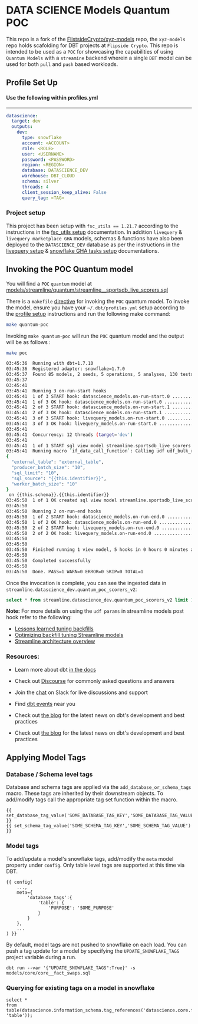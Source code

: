 # DATA SCIENCE Models Quantum POC

This repo is a fork of the [FlistsideCrypto/xyz-models](https://github.com/FlipsideCrypto/xyz-models) repo, the `xyz-models` repo holds scafolding for DBT projects at `Flipside Crypto`.  This repo is intended to be used as a `POC` for showcasing the capabilities of using `Quantum Models` with a `streamine` backend wherein a single `DBT` model can be used for both `pull` and `push` based workloads. 

## Profile Set Up

#### Use the following within profiles.yml 
----

```yml
datascience:
  target: dev
  outputs:
    dev:
      type: snowflake
      account: <ACCOUNT>
      role: <ROLE>
      user: <USERNAME>
      password: <PASSWORD>
      region: <REGION>
      database: DATASCIENCE_DEV
      warehouse: DBT_CLOUD
      schema: silver
      threads: 4
      client_session_keep_alive: False
      query_tag: <TAG>
```

### Project setup

This project has been setup with `fsc_utils == 1.21.7` according to the instructions in the [fsc_utils setup](https://github.com/FlipsideCrypto/fsc-utils?tab=readme-ov-file#adding-the-fsc_utils-dbt-package) documentation. In addition `livequery` & `livequery marketplace GHA` models, schemas & functions have also been deployed to the `DATASCIENCE_DEV` database as per the instructions in the [livequery setup](https://github.com/FlipsideCrypto/fsc-utils?tab=readme-ov-file#livequery-functions) & [snowflake GHA tasks setup](https://github.com/flipsideCrypto/fsc-utils?tab=readme-ov-file#snowflake-tasks-for-github-actions) documentations.

## Invoking the POC Quantum model

You will find a `POC` `quantum` model at [models/streamline/quantum/streamline__sportsdb_live_scorers.sql](/models/streamline/quantum/streamline__sportsdb_live_scorers.sql)  

There is a `makefile` [directive](./Makefile#L2) for invoking the `POC` quantum model. To invoke the model, ensure you have your `~/.dbt/profiles.yml` setup according to the [profile setup](#profile-setup) instructions and run the following make command: 

```sh
make quantum-poc
``` 

Invoking `make quantum-poc` will run the `POC` quantum model and the output will be as follows :

```sh
make poc

03:45:36  Running with dbt=1.7.10
03:45:36  Registered adapter: snowflake=1.7.0
03:45:37  Found 85 models, 2 seeds, 5 operations, 5 analyses, 130 tests, 9 sources, 0 exposures, 0 metrics, 975 macros, 0 groups, 0 semantic models
03:45:37  
03:45:41  
03:45:41  Running 3 on-run-start hooks
03:45:41  1 of 3 START hook: datascience_models.on-run-start.0 ........................... [RUN]
03:45:41  1 of 3 OK hook: datascience_models.on-run-start.0 .............................. [OK in 0.00s]
03:45:41  2 of 3 START hook: datascience_models.on-run-start.1 ........................... [RUN]
03:45:41  2 of 3 OK hook: datascience_models.on-run-start.1 .............................. [OK in 0.00s]
03:45:41  3 of 3 START hook: livequery_models.on-run-start.0 ............................. [RUN]
03:45:41  3 of 3 OK hook: livequery_models.on-run-start.0 ................................ [OK in 0.00s]
03:45:41  
03:45:41  Concurrency: 12 threads (target='dev')
03:45:41  
03:45:41  1 of 1 START sql view model streamline.sportsdb_live_scorers ................... [RUN]
03:45:41  Running macro `if_data_call_function`: Calling udf udf_bulk_rest_api_v2 with params: 
{
  "external_table": "external_table",
  "producer_batch_size": "10",
  "sql_limit": "10",
  "sql_source": "{{this.identifier}}",
  "worker_batch_size": "10"
}
 on {{this.schema}}.{{this.identifier}}
03:45:50  1 of 1 OK created sql view model streamline.sportsdb_live_scorers .............. [SUCCESS 1 in 9.13s]
03:45:50  
03:45:50  Running 2 on-run-end hooks
03:45:50  1 of 2 START hook: datascience_models.on-run-end.0 ............................. [RUN]
03:45:50  1 of 2 OK hook: datascience_models.on-run-end.0 ................................ [OK in 0.00s]
03:45:50  2 of 2 START hook: livequery_models.on-run-end.0 ............................... [RUN]
03:45:50  2 of 2 OK hook: livequery_models.on-run-end.0 .................................. [OK in 0.00s]
03:45:50  
03:45:50  
03:45:50  Finished running 1 view model, 5 hooks in 0 hours 0 minutes and 13.73 seconds (13.73s).
03:45:50  
03:45:50  Completed successfully
03:45:50  
03:45:50  Done. PASS=1 WARN=0 ERROR=0 SKIP=0 TOTAL=1
```
Once the invocation is complete, you can see the ingested data in `streamline.datascience_dev.quantum_poc_scorers_v2`:

```sql
select * from streamline.datascience_dev.quantum_poc_scorers_v2 limit 10;
```

**Note:** For more details on using the `udf params` in streamline models post hook refer to the following: 
 - [Lessons learned tuning backfills ](https://github.com/FlipsideCrypto/streamline-flow/discussions/10#discussioncomment-7194378)  
 - [Optimizing backfill tuning Streamline models](https://flipsidecrypto.slack.com/docs/T6F1AJ69E/F05V71L3ZJS)
 - [Streamline architecture overview](https://github.com/flipsideCrypto/streamline?tab=readme-ov-file#architecture-overview) 

### Resources:
- Learn more about dbt [in the docs](https://docs.getdbt.com/docs/introduction)
- Check out [Discourse](https://discourse.getdbt.com/) for commonly asked questions and answers
- Join the [chat](https://community.getdbt.com/) on Slack for live discussions and support
- Find [dbt events](https://events.getdbt.com) near you
- Check out [the blog](https://blog.getdbt.com/) for the latest news on dbt's development and best practices

- Check out [the blog](https://blog.getdbt.com/) for the latest news on dbt's development and best practices

## Applying Model Tags

### Database / Schema level tags

Database and schema tags are applied via the `add_database_or_schema_tags` macro.  These tags are inherited by their downstream objects.  To add/modify tags call the appropriate tag set function within the macro.

```
{{ set_database_tag_value('SOME_DATABASE_TAG_KEY','SOME_DATABASE_TAG_VALUE') }}
{{ set_schema_tag_value('SOME_SCHEMA_TAG_KEY','SOME_SCHEMA_TAG_VALUE') }}
```

### Model tags

To add/update a model's snowflake tags, add/modify the `meta` model property under `config`.  Only table level tags are supported at this time via DBT.

```
{{ config(
    ...,
    meta={
        'database_tags':{
            'table': {
                'PURPOSE': 'SOME_PURPOSE'
            }
        }
    },
    ...
) }}
```

By default, model tags are not pushed to snowflake on each load.  You can push a tag update for a model by specifying the `UPDATE_SNOWFLAKE_TAGS` project variable during a run.

```
dbt run --var '{"UPDATE_SNOWFLAKE_TAGS":True}' -s models/core/core__fact_swaps.sql
```

### Querying for existing tags on a model in snowflake

```
select *
from table(datascience.information_schema.tag_references('datascience.core.fact_blocks', 'table'));
```
